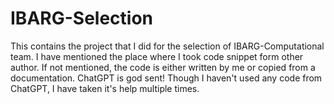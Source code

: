 # IBARG-Selection
This contains the project that I did  for the selection of IBARG-Computational team.
I have mentioned the place where I took code snippet form other author. If not mentioned, the code is either written by me or copied from a documentation.
ChatGPT is god sent!
Though I haven't used any code from ChatGPT, I have taken it's help multiple times.
